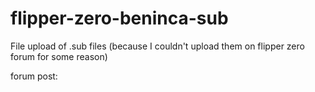 # flipper-zero-beninca-sub
File upload of .sub files (because I couldn't upload them on flipper zero forum for some reason)

forum post: 
